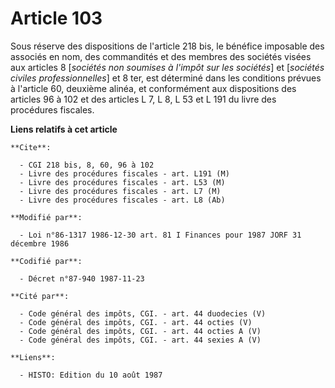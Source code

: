 # Article 103

Sous réserve des dispositions de l'article 218 bis, le bénéfice imposable des associés en nom, des commandités et des membres
des sociétés visées aux articles 8 [*sociétés non soumises à l'impôt sur les sociétés*] et [*sociétés civiles
professionnelles*] et 8 ter, est déterminé dans les conditions prévues à l'article 60, deuxième alinéa, et conformément aux
dispositions des articles 96 à 102 et des articles L 7, L 8, L 53 et L 191 du livre des procédures fiscales.

**Liens relatifs à cet article**

	**Cite**:

	  - CGI 218 bis, 8, 60, 96 à 102
	  - Livre des procédures fiscales - art. L191 (M)
	  - Livre des procédures fiscales - art. L53 (M)
	  - Livre des procédures fiscales - art. L7 (M)
	  - Livre des procédures fiscales - art. L8 (Ab)

	**Modifié par**:

	  - Loi n°86-1317 1986-12-30 art. 81 I Finances pour 1987 JORF 31 décembre 1986

	**Codifié par**:

	  - Décret n°87-940 1987-11-23

	**Cité par**:

	  - Code général des impôts, CGI. - art. 44 duodecies (V)
	  - Code général des impôts, CGI. - art. 44 octies (V)
	  - Code général des impôts, CGI. - art. 44 octies A (V)
	  - Code général des impôts, CGI. - art. 44 sexies A (V)

	**Liens**:

	  - HISTO: Edition du 10 août 1987

